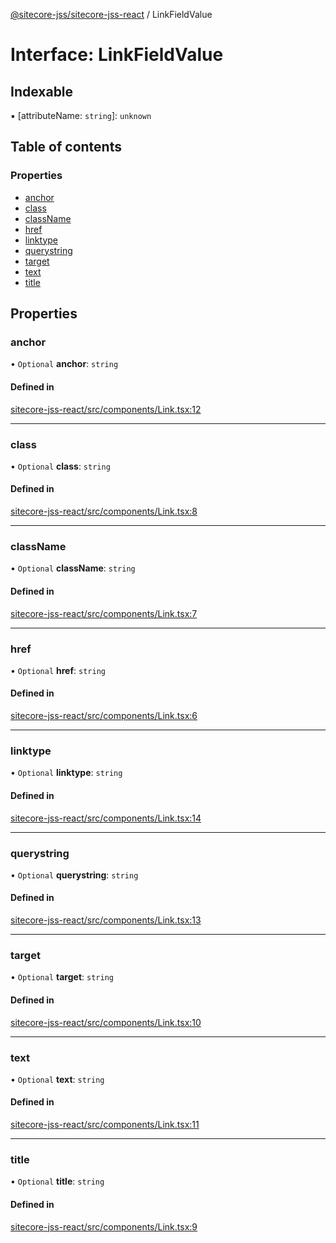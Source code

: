 [@sitecore-jss/sitecore-jss-react](../README.md) / LinkFieldValue

# Interface: LinkFieldValue

## Indexable

▪ [attributeName: `string`]: `unknown`

## Table of contents

### Properties

- [anchor](LinkFieldValue.md#anchor)
- [class](LinkFieldValue.md#class)
- [className](LinkFieldValue.md#classname)
- [href](LinkFieldValue.md#href)
- [linktype](LinkFieldValue.md#linktype)
- [querystring](LinkFieldValue.md#querystring)
- [target](LinkFieldValue.md#target)
- [text](LinkFieldValue.md#text)
- [title](LinkFieldValue.md#title)

## Properties

### anchor

• `Optional` **anchor**: `string`

#### Defined in

[sitecore-jss-react/src/components/Link.tsx:12](https://github.com/Sitecore/jss/blob/876dae504/packages/sitecore-jss-react/src/components/Link.tsx#L12)

---

### class

• `Optional` **class**: `string`

#### Defined in

[sitecore-jss-react/src/components/Link.tsx:8](https://github.com/Sitecore/jss/blob/876dae504/packages/sitecore-jss-react/src/components/Link.tsx#L8)

---

### className

• `Optional` **className**: `string`

#### Defined in

[sitecore-jss-react/src/components/Link.tsx:7](https://github.com/Sitecore/jss/blob/876dae504/packages/sitecore-jss-react/src/components/Link.tsx#L7)

---

### href

• `Optional` **href**: `string`

#### Defined in

[sitecore-jss-react/src/components/Link.tsx:6](https://github.com/Sitecore/jss/blob/876dae504/packages/sitecore-jss-react/src/components/Link.tsx#L6)

---

### linktype

• `Optional` **linktype**: `string`

#### Defined in

[sitecore-jss-react/src/components/Link.tsx:14](https://github.com/Sitecore/jss/blob/876dae504/packages/sitecore-jss-react/src/components/Link.tsx#L14)

---

### querystring

• `Optional` **querystring**: `string`

#### Defined in

[sitecore-jss-react/src/components/Link.tsx:13](https://github.com/Sitecore/jss/blob/876dae504/packages/sitecore-jss-react/src/components/Link.tsx#L13)

---

### target

• `Optional` **target**: `string`

#### Defined in

[sitecore-jss-react/src/components/Link.tsx:10](https://github.com/Sitecore/jss/blob/876dae504/packages/sitecore-jss-react/src/components/Link.tsx#L10)

---

### text

• `Optional` **text**: `string`

#### Defined in

[sitecore-jss-react/src/components/Link.tsx:11](https://github.com/Sitecore/jss/blob/876dae504/packages/sitecore-jss-react/src/components/Link.tsx#L11)

---

### title

• `Optional` **title**: `string`

#### Defined in

[sitecore-jss-react/src/components/Link.tsx:9](https://github.com/Sitecore/jss/blob/876dae504/packages/sitecore-jss-react/src/components/Link.tsx#L9)
